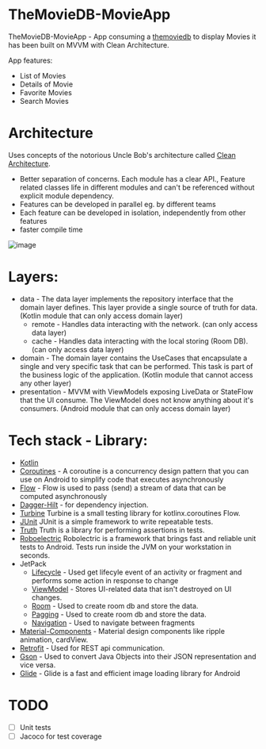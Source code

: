# TheMovieDB-MovieApp

TheMovieDB-MovieApp - App consuming a [themoviedb](https://developers.themoviedb.org/3/getting-started/introduction) to display Movies it has been built  on MVVM with Clean Architecture.


App features:

- List of Movies
- Details of Movie
- Favorite Movies
- Search Movies

# Architecture
Uses concepts of the notorious Uncle Bob's architecture called [Clean Architecture](https://blog.cleancoder.com/uncle-bob/2012/08/13/the-clean-architecture.html).

- Better separation of concerns. Each module has a clear API., Feature related classes life in different modules and can't be referenced without explicit module dependency.
- Features can be developed in parallel eg. by different teams
- Each feature can be developed in isolation, independently from other features
- faster compile time


![image](https://user-images.githubusercontent.com/50645184/198883092-781c566c-558f-4187-896f-0d1365e4519a.png)

# Layers:
- data - The data layer implements the repository interface that the domain layer defines. This layer provide a single source of truth for data. (Kotlin module that can only access domain layer)
  - remote - Handles data interacting with the network. (can only access data layer)
  - cache - Handles data interacting with the local storing (Room DB). (can only access data layer)
- domain - The domain layer contains the UseCases that encapsulate a single and very specific task that can be performed. This task is part of the business logic of the application. (Kotlin module that cannot access any other layer)
- presentation - MVVM with ViewModels exposing LiveData or StateFlow that the UI consume. The ViewModel does not know anything about it's consumers. (Android module that can only access domain layer)

# Tech stack - Library:
- [Kotlin](https://kotlinlang.org/)
- [Coroutines](https://github.com/Kotlin/kotlinx.coroutines) - A coroutine is a concurrency design pattern that you can use on Android to simplify code that executes asynchronously
- [Flow](https://kotlinlang.org/api/kotlinx.coroutines/kotlinx-coroutines-core/kotlinx.coroutines.flow/) - Flow is used to pass (send) a stream of data that can be computed asynchronously
- [Dagger-Hilt](https://developer.android.com/training/dependency-injection/hilt-android) - for dependency injection.
- [Turbine](https://github.com/cashapp/turbine) Turbine is a small testing library for kotlinx.coroutines Flow.
- [JUnit](https://junit.org/junit5/) JUnit is a simple framework to write repeatable tests.
- [Truth](https://truth.dev/) Truth is a library for performing assertions in tests.
- [Roboelectric](https://robolectric.org/) Robolectric is a framework that brings fast and reliable unit tests to Android. Tests run inside the JVM on your workstation in seconds.
- JetPack
  - [Lifecycle](https://developer.android.com/jetpack/androidx/releases/lifecycle) - Used get lifecyle event of an activity or fragment and performs some action in response to change
  - [ViewModel](https://developer.android.com/topic/libraries/architecture/viewmodel) - Stores UI-related data that isn't destroyed on UI changes.
  - [Room](https://developer.android.com/training/data-storage/room) - Used to create room db and store the data.
  - [Pagging](https://developer.android.com/topic/libraries/architecture/paging/v3-overview) - Used to create room db and store the data.
  - [Navigation](https://developer.android.com/guide/navigation/navigation-getting-started) - Used to navigate between fragments
 - [Material-Components](https://github.com/material-components/material-components-android) - Material design components like ripple animation, cardView.
 - [Retrofit](https://github.com/square/retrofit) - Used for REST api communication.
 - [Gson](https://github.com/google/gson) - Used to convert Java Objects into their JSON representation and vice versa.
 - [Glide](https://bumptech.github.io/glide/) - Glide is a fast and efficient image loading library for Android

# TODO
- [ ] Unit tests
- [ ] Jacoco for test coverage
